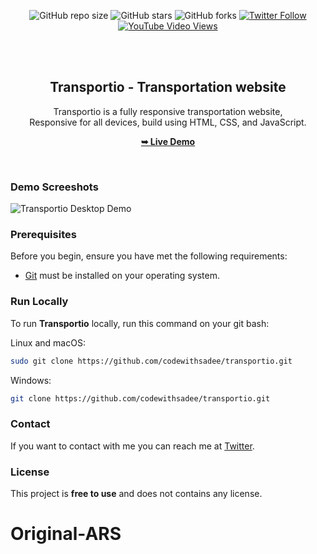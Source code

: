 <div align="center">
  
  ![GitHub repo size](https://img.shields.io/github/repo-size/codewithsadee/transportio)
  ![GitHub stars](https://img.shields.io/github/stars/codewithsadee/transportio?style=social)
  ![GitHub forks](https://img.shields.io/github/forks/codewithsadee/transportio?style=social)
[![Twitter Follow](https://img.shields.io/twitter/follow/codewithsadee_?style=social)](https://twitter.com/intent/follow?screen_name=codewithsadee_)
  [![YouTube Video Views](https://img.shields.io/youtube/views/55n9hx6QmVA?style=social)](https://youtu.be/55n9hx6QmVA)

  <br />
  <br />

  <h2 align="center">Transportio - Transportation website</h2>

  Transportio is a fully responsive transportation website, <br />Responsive for all devices, build using HTML, CSS, and JavaScript.

  <a href="https://codewithsadee.github.io/transportio/"><strong>➥ Live Demo</strong></a>

</div>

<br />

### Demo Screeshots

![Transportio Desktop Demo](./readme-images/desktop.png "Desktop Demo")

### Prerequisites

Before you begin, ensure you have met the following requirements:

* [Git](https://git-scm.com/downloads "Download Git") must be installed on your operating system.

### Run Locally

To run **Transportio** locally, run this command on your git bash:

Linux and macOS:

```bash
sudo git clone https://github.com/codewithsadee/transportio.git
```

Windows:

```bash
git clone https://github.com/codewithsadee/transportio.git
```

### Contact

If you want to contact with me you can reach me at [Twitter](https://www.twitter.com/codewithsadee).

### License

This project is **free to use** and does not contains any license.
# Original-ARS
